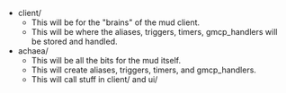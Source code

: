* client/
  * This will be for the "brains" of the mud client.
  * This will be where the aliases, triggers, timers, gmcp_handlers will be
    stored and handled.
* achaea/
  * This will be all the bits for the mud itself.
  * This will create aliases, triggers, timers, and gmcp_handlers.
  * This will call stuff in client/ and ui/
